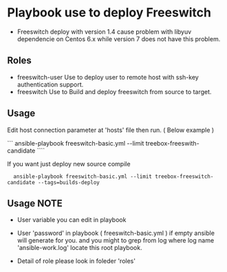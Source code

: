 # Playbook use to deploy Freeswitch

- Freeswitch deploy with version 1.4 cause problem with libyuv dependencie on Centos 6.x while version 7 does not have this problem.


## Roles

- freeswitch-user  Use to deploy user to remote host with ssh-key authentication support.
- freeswitch Use to Build and deploy freeswitch from source to target. 


## Usage

Edit host connection parameter at 'hosts' file then run. ( Below example ) 

```  ansible-playbook freeswitch-basic.yml --limit treebox-freeswith-candidate ```` 

If you want just deploy new source compile 

```  ansible-playbook freeswitch-basic.yml --limit treebox-freeswitch-candidate --tags=builds-deploy``` 

## Usage NOTE

- User variable you can edit in playbook 
- User 'password' in playbook ( freeswitch-basic.yml ) if empty ansible will generate for you. and you might to grep from log where
  log name 'ansible-work.log' locate this root playbook.

- Detail of role please look in foleder 'roles'


